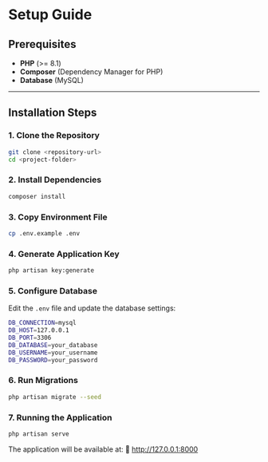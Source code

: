 # Setup Guide


## **Prerequisites**
- **PHP** (>= 8.1)  
- **Composer** (Dependency Manager for PHP)  
- **Database** (MySQL)

---

## **Installation Steps**

### **1. Clone the Repository**
```sh
git clone <repository-url>
cd <project-folder>
```
### **2. Install Dependencies**
```sh
composer install
```
### **3. Copy Environment File**
```sh
cp .env.example .env
```
### **4. Generate Application Key**
```sh
php artisan key:generate
```
### **5. Configure Database**
Edit the `.env` file and update the database settings:
```sh
DB_CONNECTION=mysql
DB_HOST=127.0.0.1
DB_PORT=3306
DB_DATABASE=your_database
DB_USERNAME=your_username
DB_PASSWORD=your_password
```
### **6. Run Migrations**
```sh
php artisan migrate --seed
```
### **7. Running the Application**
```sh
php artisan serve
```

The application will be available at:
📌 http://127.0.0.1:8000
